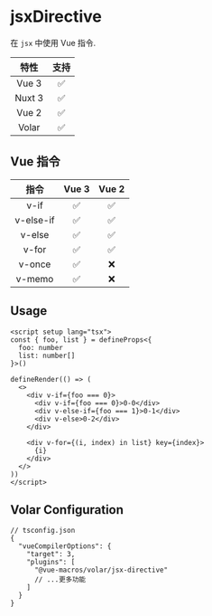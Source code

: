 # jsxDirective

<StabilityLevel level="experimental" />

在 `jsx` 中使用 Vue 指令.

|  特性  |        支持        |
| :----: | :----------------: |
| Vue 3  | :white_check_mark: |
| Nuxt 3 | :white_check_mark: |
| Vue 2  | :white_check_mark: |
| Volar  | :white_check_mark: |

## Vue 指令

|   指令    |       Vue 3        |       Vue 2        |
| :-------: | :----------------: | :----------------: |
|   v-if    | :white_check_mark: | :white_check_mark: |
| v-else-if | :white_check_mark: | :white_check_mark: |
|  v-else   | :white_check_mark: | :white_check_mark: |
|   v-for   | :white_check_mark: | :white_check_mark: |
|  v-once   | :white_check_mark: |        :x:         |
|  v-memo   | :white_check_mark: |        :x:         |

## Usage

```vue
<script setup lang="tsx">
const { foo, list } = defineProps<{
  foo: number
  list: number[]
}>()

defineRender(() => (
  <>
    <div v-if={foo === 0}>
      <div v-if={foo === 0}>0-0</div>
      <div v-else-if={foo === 1}>0-1</div>
      <div v-else>0-2</div>
    </div>

    <div v-for={(i, index) in list} key={index}>
      {i}
    </div>
  </>
))
</script>
```

## Volar Configuration

```jsonc {6}
// tsconfig.json
{
  "vueCompilerOptions": {
    "target": 3,
    "plugins": [
      "@vue-macros/volar/jsx-directive"
      // ...更多功能
    ]
  }
}
```
